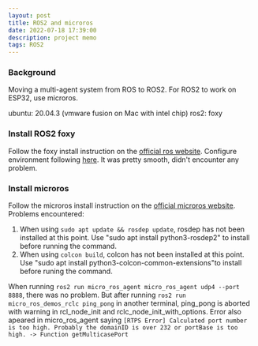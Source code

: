 ```yaml
---
layout: post
title: ROS2 and microros
date: 2022-07-18 17:39:00
description: project memo
tags: ROS2
---
```


### Background
Moving a multi-agent system from ROS to ROS2. For ROS2 to work on ESP32, use microros.

ubuntu: 20.04.3 (vmware fusion on Mac with intel chip)
ros2: foxy

### Install ROS2 foxy
Follow the foxy install instruction on the [official ros website](https://docs.ros.org/en/foxy/Installation/Ubuntu-Install-Debians.html).
Configure environment following [here](https://docs.ros.org/en/foxy/Installation/Ubuntu-Install-Debians.html).
It was pretty smooth, didn't encounter any problem.

### Install microros

Follow the microros install instruction on the [official microros website](https://micro.ros.org/docs/tutorials/core/first_application_linux/).
Problems encountered:
1. When using `sudo apt update && rosdep update`, rosdep has not been installed at this point. Use "sudo apt install python3-rosdep2" to install before running the command.
2. When using `colcon build`, colcon has not been installed at this point. Use "sudo apt install python3-colcon-common-extensions"to install before runing the command.

When running `ros2 run micro_ros_agent micro_ros_agent udp4 --port 8888`, there was no problem. But after running `ros2 run micro_ros_demos_rclc ping_pong` in another terminal, ping_pong is aborted with warning in rcl_node_init and rclc_node_init_with_options. Error also apeared in micro_ros_agent saying `[RTPS Error] Calculated port number is too high. Probably the domainID is over 232 or portBase is too high. -> Function getMulticasePort`